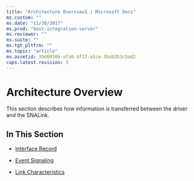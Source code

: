 ```yaml
---
title: "Architecture Overview1 | Microsoft Docs"
ms.custom: ""
ms.date: "11/30/2017"
ms.prod: "host-integration-server"
ms.reviewer: ""
ms.suite: ""
ms.tgt_pltfrm: ""
ms.topic: "article"
ms.assetid: 39d6016b-afa8-4f17-a1ce-3bab2b3c5ad2
caps.latest.revision: 3
---
```

# Architecture Overview
This section describes how information is transferred between the driver and the SNALink.  
  
## In This Section  
  
-   [Interface Record](../HIS2010/interface-record1.md)  
  
-   [Event Signaling](../HIS2010/event-signaling1.md)  
  
-   [Link Characteristics](../HIS2010/link-characteristics1.md)